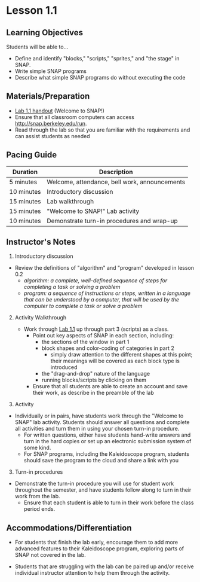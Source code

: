 # Lesson 1.1
## Learning Objectives

Students will be able to...

* Define and identify "blocks," "scripts," "sprites," and "the stage" in SNAP.
* Write simple SNAP programs
* Describe what simple SNAP programs do without executing the code

## Materials/Preparation

* [Lab 1.1 handout](lab_11.md) (Welcome to SNAP!) 
* Ensure that all classroom computers can access http://snap.berkeley.edu/run.
* Read through the lab so that you are familiar with the requirements and can assist students as needed

## Pacing Guide

| Duration | Description |
| -- | -- |
| 5 minutes | Welcome, attendance, bell work, announcements   |
|10 minutes| Introductory discussion |
|15 minutes| Lab walkthrough |
|15 minutes| "Welcome to SNAP!" Lab activity |
|10 minutes| Demonstrate turn-in procedures and wrap-up |


## Instructor's Notes
1. Introductory discussion
  * Review the definitions of "algorithm" and "program" developed in lesson 0.2
      * _algorithm: a complete, well-defined sequence of steps for completing a task or solving a problem_
      * _program: a sequence of instructions or steps, written in a language that can be understood by a computer, that will be used by the computer to complete a task or solve a problem_
  

2. Activity Walkthrough
    * Work through [Lab 1.1](lab_11.md) up through part 3 (scripts) as a class.
        * Point out key aspects of SNAP in each section, including:
            * the sections of the window in part 1
            * block shapes and color-coding of categories in part 2
                * simply draw attention to the different shapes at this point; their meanings will be covered as each block type is introduced
            * the "drag-and-drop" nature of the language
            * running blocks/scripts by clicking on them
        * Ensure that all students are able to create an account and save their work, as describe in the preamble of the lab
    
2. Activity
  * Individually or in pairs, have students work through the "Welcome to SNAP" lab activity. Students should answer all questions and complete all activities and turn them in using your chosen turn-in procedure.
    * For written questions, either have students hand-write answers and turn in the hard copies or set up an electronic submission system of some kind.
    * For SNAP programs, including the Kaleidoscope program, students should save the program to the cloud and share a link with you

3. Turn-in procedures
  * Demonstrate the turn-in procedure you will use for student work throughout the semester, and have students follow along to turn in their work from the lab.
    * Ensure that each student is able to turn in their work before the class period ends.

## Accommodations/Differentiation

* For students that finish the lab early, encourage them to add more advanced features to their Kaleidoscope program, exploring parts of SNAP not covered in the lab.

* Students that are struggling with the lab can be paired up and/or receive individual instructor attention to help them through the activity.